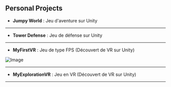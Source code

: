 Personal Projects
---

* __Jumpy World__ : Jeu d'aventure sur Unity
---

* __Tower Defense__ : Jeu de défense sur Unity
---

* __MyFirstVR__ : Jeu de type FPS (Découvert de VR sur Unity)

![Image](https://media.githubusercontent.com/media/matianning/PersonalProject/main/MyFirstVR/Images/Result0.png)

---

* __MyExplorationVR__ : Jeu en VR (Découvert de VR sur Unity)
---
